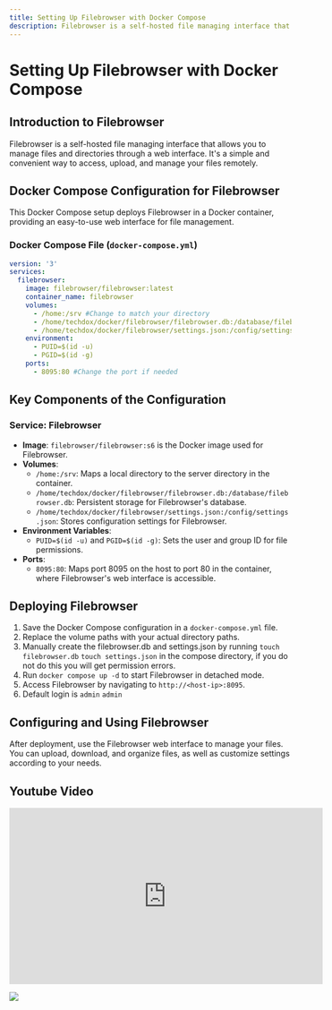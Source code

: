 ```yaml
---
title: Setting Up Filebrowser with Docker Compose
description: Filebrowser is a self-hosted file managing interface that allows you to manage files and directories through a web interface. It's a simple and convenient way to access, upload, and manage your files remotely.
---
```



# Setting Up Filebrowser with Docker Compose

## Introduction to Filebrowser

Filebrowser is a self-hosted file managing interface that allows you to manage files and directories through a web interface. It's a simple and convenient way to access, upload, and manage your files remotely.

## Docker Compose Configuration for Filebrowser

This Docker Compose setup deploys Filebrowser in a Docker container, providing an easy-to-use web interface for file management.

### Docker Compose File (`docker-compose.yml`)

```yaml
version: '3'
services:
  filebrowser:
    image: filebrowser/filebrowser:latest
    container_name: filebrowser
    volumes:
      - /home:/srv #Change to match your directory
      - /home/techdox/docker/filebrowser/filebrowser.db:/database/filebrowser.db #Change to match your directory
      - /home/techdox/docker/filebrowser/settings.json:/config/settings.json #Change to match your directory
    environment:
      - PUID=$(id -u)
      - PGID=$(id -g)
    ports:
      - 8095:80 #Change the port if needed
```

## Key Components of the Configuration
### Service: Filebrowser
- **Image**: `filebrowser/filebrowser:s6` is the Docker image used for Filebrowser.
- **Volumes**: 
  - `/home:/srv`: Maps a local directory to the server directory in the container.
  - `/home/techdox/docker/filebrowser/filebrowser.db:/database/filebrowser.db`: Persistent storage for Filebrowser's database.
  - `/home/techdox/docker/filebrowser/settings.json:/config/settings.json`: Stores configuration settings for Filebrowser.
- **Environment Variables**: 
  - `PUID=$(id -u)` and `PGID=$(id -g)`: Sets the user and group ID for file permissions.
- **Ports**: 
  - `8095:80`: Maps port 8095 on the host to port 80 in the container, where Filebrowser's web interface is accessible.

## Deploying Filebrowser

1. Save the Docker Compose configuration in a `docker-compose.yml` file.
2. Replace the volume paths with your actual directory paths.
3. Manually create the filebrowser.db and settings.json by running `touch filebrowser.db` `touch settings.json` in the compose directory, if you do not do this you will get permission errors.
3. Run `docker compose up -d` to start Filebrowser in detached mode.
4. Access Filebrowser by navigating to `http://<host-ip>:8095`.
5. Default login is `admin` `admin`
## Configuring and Using Filebrowser

After deployment, use the Filebrowser web interface to manage your files. You can upload, download, and organize files, as well as customize settings according to your needs.


## Youtube Video

<iframe width="560" height="315" src="https://www.youtube.com/embed/V6kHXWKwzn8?si=Fq1n_uyzK24v9VVx" title="YouTube video player" frameborder="0" allow="accelerometer; autoplay; clipboard-write; encrypted-media; gyroscope; picture-in-picture; web-share" allowfullscreen></iframe>

<a href="https://www.buymeacoffee.com/techdox"><img src="https://img.buymeacoffee.com/button-api/?text=Buy me a cup of tea&emoji=🍵&slug=techdox&button_colour=FFDD00&font_colour=000000&font_family=Cookie&outline_colour=000000&coffee_colour=ffffff" /></a>
